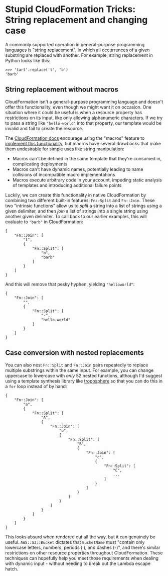 # Stupid CloudFormation Tricks: String replacement and changing case

A commonly supported operation in general-purpose programming languages is "string replacement",
in which all occurrences of a given substring are replaced with another.
For example, string replacement in Python looks like this:

```
>>> 'tart'.replace('t', 'b')
'barb'
```

## String replacement without macros

CloudFormation isn't a general-purpose programming language and doesn't offer this functionality,
even though we might want it on occasion. One situation where it could be useful is when a
resource property has restrictions on its input, like only allowing alphanumeric characters.
If we try to pass a string like `"hello-world"` into that property, our template would be invalid
and fail to create the resource.

The
[CloudFormation docs](https://docs.aws.amazon.com/AWSCloudFormation/latest/UserGuide/template-macros.html)
encourage using the "macros" feature to
[implement this functionality](https://github.com/awslabs/aws-cloudformation-templates/blob/f29315e9d7752e5be0994616f83490596bea0c82/aws/services/CloudFormation/MacrosExamples/StringFunctions/string.yaml#L46),
but macros have several drawbacks that make them undesirable for simple uses like string manipulation:
* Macros can't be defined in the same template that they're consumed in, complicating deployments
* Macros can't have dynamic names, potentially leading to name collisions of incompatible macro implementations
* Macros execute arbitrary code in your account, impeding static analysis of templates and introducing additional failure points

Luckily, we can create this functionality in native CloudFormation by combining two different
built-in features: `Fn::Split` and `Fn::Join`. These two "intrinsic functions" allow us to _split_
a string into a list of strings using a given delimiter, and then _join_ a list of strings into a
single string using another given delimiter. To call back to our earlier examples, this will
evaluate to `"barb"` in CloudFormation:

```
{
    "Fn::Join": [
        "t",
        {
            "Fn::Split": [
                "b",
                "barb"
            ]
        }
    ]
}
```

And this will remove that pesky hyphen, yielding `"helloworld"`:

```
{
    "Fn::Join": [
        "",
        {
            "Fn::Split": [
                "-",
                "hello-world"
            ]
        }
    ]
}
```

## Case conversion with nested replacements

You can also nest `Fn::Split` and `Fn::Join` pairs repeatedly to replace multiple substrings
within the same input. For example, you can change uppercase to lowercase with _only_ 52 nested
functions, although I'd suggest using a template synthesis library like
[troposphere](https://github.com/cloudtools/troposphere) so that you can do this in a `for` loop
instead of by hand:

```
{
    "Fn::Join": [
        "a",
        {
            "Fn::Split": [
                "A",
                {
                    "Fn::Join": [
                        "b",
                        {
                            "Fn::Split": [
                                "B",
                                {
                                    "Fn::Join": [
                                        "c",
                                        {
                                            "Fn::Split": [
                                                "C",
                                                ...
                                            ]
                                        }
                                    ]
                                }
                            ]
                        }
                    ]
                }
            ]
        }
    ]
}
```

This looks absurd when rendered out all the way, but it can genuinely be useful.
`AWS::S3::Bucket` dictates that `BucketName` must "contain only lowercase letters, numbers,
periods (.), and dashes (-)", and there's similar restrictions on other resource properties
throughout CloudFormation. These techniques can hopefully help you meet those requirements when
dealing with dynamic input - without needing to break out the Lambda escape hatch.
